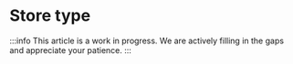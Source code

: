 # Store type

:::info
This article is a work in progress. We are actively filling in the gaps and appreciate your patience.
:::
